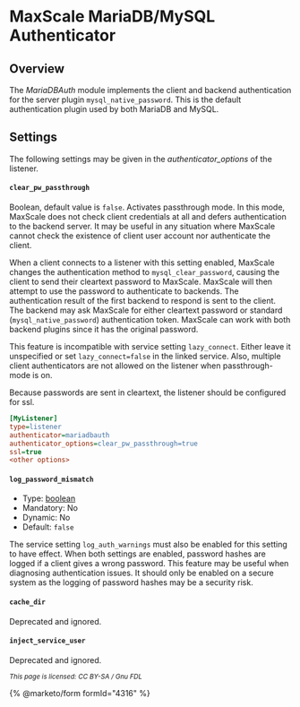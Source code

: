 # MaxScale MariaDB/MySQL Authenticator

## Overview

The _MariaDBAuth_ module implements the client and backend authentication 
for the server plugin `mysql_native_password`. 
This is the default authentication plugin used by both MariaDB and MySQL.

## Settings

The following settings may be given in the _authenticator\_options_ of the listener.

#### `clear_pw_passthrough`

Boolean, default value is `false`. Activates passthrough mode. In this mode, 
MaxScale does not check client credentials at all and defers authentication to the backend server. 
It may be useful in any situation where MaxScale cannot check the existence of 
client user account nor authenticate the client.

When a client connects to a listener with this setting enabled, MaxScale changes the
authentication method to `mysql_clear_password`, causing the client to send their 
cleartext password to MaxScale. MaxScale will then attempt to use the password 
to authenticate to backends. The authentication result of the first backend to respond is sent to the client.
The backend may ask MaxScale for either cleartext password or standard (`mysql_native_password`) 
authentication token. MaxScale can work with both backend plugins since it has the original password.

This feature is incompatible with service setting `lazy_connect`. Either leave it unspecified 
or set `lazy_connect=false` in the linked service. Also, multiple client authenticators are 
not allowed on the listener when passthrough-mode is on.

Because passwords are sent in cleartext, the listener should be configured for ssl.

```ini
[MyListener]
type=listener
authenticator=mariadbauth
authenticator_options=clear_pw_passthrough=true
ssl=true
<other options>
```

#### `log_password_mismatch`

* Type: [boolean](../../maxscale-management/deployment/maxscale-configuration-guide.md)
* Mandatory: No
* Dynamic: No
* Default: `false`

The service setting `log_auth_warnings` must also be enabled for this setting to have effect. 
When both settings are enabled, password hashes are logged if a client gives a wrong password. 
This feature may be useful when diagnosing authentication issues. 
It should only be enabled on a secure system as the logging of password hashes may be a security risk.

#### `cache_dir`

Deprecated and ignored.

#### `inject_service_user`

Deprecated and ignored.

<sub>_This page is licensed: CC BY-SA / Gnu FDL_</sub>

{% @marketo/form formId="4316" %}
